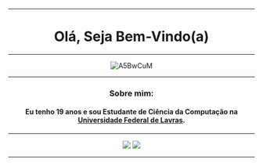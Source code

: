 <span align="center">
  
---
# Olá, Seja Bem-Vindo(a)

---
<span align="center">

![A5BwCuM](https://user-images.githubusercontent.com/73839667/118062707-ef263d80-b36d-11eb-976c-ba4ff4cb1ab0.gif)

---

### Sobre mim:

#### Eu tenho 19 anos e sou Estudante de Ciência da Computação na [Universidade Federal de Lavras](https://ufla.br/).

---

<p align="center">
  <a href="https://www.instagram.com/david.jc.br/" alt="Instagram">
  <img src="https://img.shields.io/badge/-Instagram-DF0174?style=for-the-badge&logo=instagram&logoColor=white&link=https://www.instagram.com/keidsondesigner/"/></a>
  
  <a href="https://www.linkedin.com/in/david-jc-5878481b6/" alt="Linkedin">
  <img src="https://img.shields.io/badge/-Linkedin-0e76a8?style=for-the-badge&logo=Linkedin&logoColor=white&link=https://www.linkedin.com/in/keidsonroby/" /></a>
  
  ---
